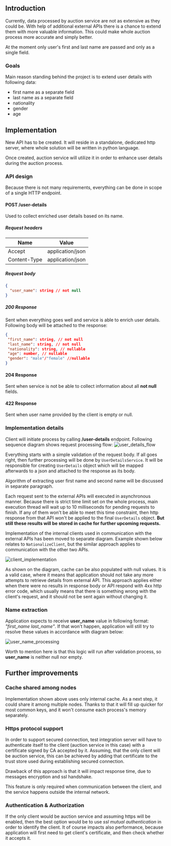 ## Introduction
Currently, data processed by auction service are not as extensive as they could be. With help of additional external
APIs there is a chance to extend them with more valuable information. This could make whole auction process
more accurate and simply better. 

At the moment only user's first and last name are passed and only as a single field. 

### Goals
Main reason standing behind the project is to extend user details with following data:
* first name as a separate field
* last name as a separate field
* nationality
* gender
* age 

## Implementation
New API has to be created. It will reside in a standalone, dedicated http server, where whole solution will be 
written in python language.

Once created, auction service will utilize it in order to enhance user details during the auction process.

### API design
Because there is not many requirements, everything can be done in scope of a single HTTP endpoint.

#### POST /user-details
Used to collect enriched user details based on its name.

##### Request headers
|Name|Value|
|----|-----|
|Accept|application/json|
|Content-Type|application/json|

##### Request body
```json
{
  "user_name": string // not null
}
```
##### 200 Response
Sent when everything goes well and service is able to enrich user details. Following body will be attached to the 
response:
```json
{
 "first_name": string, // not null
 "last_name": string, // not null
 "nationality": string, // nullable
 "age": number, // nullable
 "gender": "male"/"female" //nullable
}
```
#### 204 Response
Sent when service is not be able to collect information about all **not null** fields.

#### 422 Response
Sent when user name provided by the client is empty or null.

### Implementation details
Client will initiate process by calling **/user-details** endpoint. Following sequence diagram shows request processing flow:
![user_details_flow](./uml/user_details_flow.png)

Everything starts with a simple validation of the request body. If all goes right, then further processing will
be done by ```UserDetailsService```. It will be responsible for creating ```UserDetails``` object which will be mapped 
afterwards to a json and attached to the response as its body.

Algorithm of extracting user first name and second name will be discussed in separate paragraph.

Each request sent to the external APIs will executed in asynchronous manner. Because there is strict time limit
set on the whole process, main execution thread will wait up to 10 milliseconds for pending requests to finish. 
If any of them won't be able to meet this time constraint, then http response from that API won't be applied to the final ```UserDetails``` object.
**But still these results will be stored in cache for further upcoming requests.**

Implementation of the internal clients used in communication with the external APIs has been moved to separate
diagram. Example shown below relates to ```NationalizeClient```, but the similar approach applies to communication with
the other two APIs.

![client_implementation](./uml/client_implementation.png)

As shown on the diagram, cache can be also populated with null values. It is a valid case, where it means that application 
should not take any more attempts to retrieve details from external API.
This approach applies either when there were no results in response body or API respond with 4xx http error code,
which usually means that there is something wrong with the client's request, and it should not be sent again without changing
it.

### Name extraction
Application expects to receive **user_name** value in following format: *"first_name last_name"*.
If that won't happen, application will still try to resolve these values in accordance with diagram below:

![user_name_processing](./uml/user_name_processing.png)

Worth to mention here is that this logic will run after validation process, so **user_name** is neither 
null nor empty.

## Further improvements

### Cache shared among nodes
Implementation shown above uses only internal cache. As a next step, it could share it among multiple nodes. Thanks
to that it will fill up quicker for most common keys, and it won't consume each process's memory separately.

### Https protocol support
In order to support secured connection, test integration server will have to authenticate itself to the client
(auction service in this case) with a certificate signed by CA accepted by it. Assuming, that the only client
will be auction service, this can be achieved by adding that certificate to the trust store used during establishing 
secured connection.

Drawback of this approach is that it will impact response time, due to messages encryption and ssl handshake.

This feature is only required when communication between the client, and the service happens outside the internal 
network.

### Authentication & Authorization
If the only client would be auction service and assuming https will be enabled, then the best option would be 
to use *ssl mutual authentication* in order to identify the client. It of course impacts also performance, because
application will first need to get client's certificate, and then check whether it accepts it.
